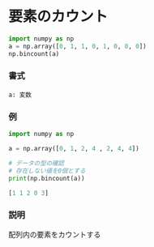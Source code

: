 # 要素のカウント

```python
import numpy as np
a = np.array([0, 1, 1, 0, 1, 0, 0, 0])
np.bincount(a)
```

### 書式

	a: 変数
### 例

```python
import numpy as np

a = np.array([0, 1, 2, 4 , 2, 4, 4])

# データの型の確認
# 存在しない値を0個とする
print(np.bincount(a))
```

```python
[1 1 2 0 3]
```

### 説明

配列内の要素をカウントする